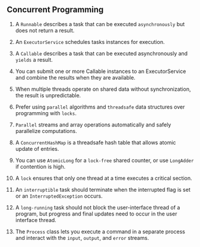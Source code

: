 ## Concurrent Programming

1. A `Runnable` describes a task that can be executed `asynchronously` but does not return a result.

2. An `ExecutorService` schedules tasks instances for execution.

3. A `Callable` describes a task that can be executed asynchronously and `yields` a result.

4. You can submit one or more Callable instances to an ExecutorService and combine the results when they are available.

5. When multiple threads operate on shared data without synchronization, the result is unpredictable.

6. Prefer using `parallel` algorithms and `threadsafe` data structures over programming with `locks`.

7. `Parallel` streams and array operations automatically and safely parallelize computations.

8. A `ConcurrentHashMap` is a threadsafe hash table that allows atomic update of entries.

9. You can use `AtomicLong` for a `lock-free` shared counter, or use `LongAdder` if contention is high.

10. A `lock` ensures that only one thread at a time executes a critical section.

11. An `interruptible` task should terminate when the interrupted flag is set or an `InterruptedException` occurs.

12. A `long-running` task should not block the user-interface thread of a program, but progress and final updates need to occur in the user interface thread.

13. The `Process` class lets you execute a command in a separate process and interact with the `input`, `output`, and `error` streams.
